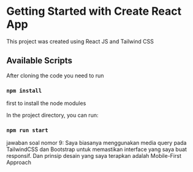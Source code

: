 # Getting Started with Create React App

This project was created using React JS and Tailwind CSS

## Available Scripts

After cloning the code you need to run 
### `npm install`
first to install the node modules

In the project directory, you can run:

### `npm run start`

jawaban soal nomor 9:
Saya biasanya menggunakan media query pada TailwindCSS dan Bootstrap untuk memastikan interface yang saya buat responsif. Dan prinsip desain yang saya terapkan adalah Mobile-First Approach
